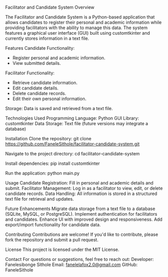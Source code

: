 Facilitator and Candidate System
Overview

The Facilitator and Candidate System is a Python-based application that allows candidates to register their personal and academic information while providing facilitators with the ability to manage this data. The system features a graphical user interface (GUI) built using customtkinter and currently stores information in a text file.

Features
Candidate Functionality:
- Register personal and academic information.
- View submitted details.

Facilitator Functionality:
- Retrieve candidate information.
- Edit candidate details.
- Delete candidate records.
- Edit their own personal information.

Storage:
Data is saved and retrieved from a text file.

Technologies Used
  Programming Language: Python
  GUI Library: customtkinter
  Data Storage: Text file (future versions may integrate a database)

Installation
  Clone the repository: git clone https://github.com/FaneleSithole/facilitator-candidate-system.git

Navigate to the project directory:
  cd facilitator-candidate-system

Install dependencies:
  pip install customtkinter

Run the application:
  python main.py

Usage
Candidate Registration: Fill in personal and academic details and submit.
Facilitator Management: Log in as a facilitator to view, edit, or delete candidate records.
Data Handling: All information is stored in a structured text file for retrieval and updates.

Future Enhancements
Migrate data storage from a text file to a database (SQLite, MySQL, or PostgreSQL).
Implement authentication for facilitators and candidates.
Enhance UI with improved design and responsiveness.
Add export/import functionality for candidate data.

Contributing
Contributions are welcome! If you'd like to contribute, please fork the repository and submit a pull request.

License
This project is licensed under the MIT License.

Contact
For questions or suggestions, feel free to reach out:
  Developer: Fanelesibonge Sithole
  Email: fanelelafox2.0@gmail.com
  GitHub: FaneleSithole
